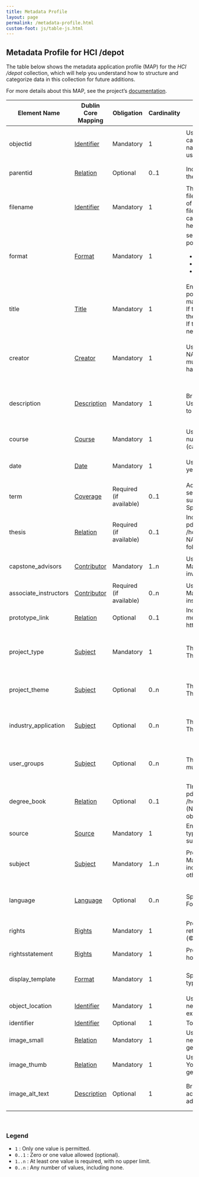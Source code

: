 ```yaml
---
title: Metadata Profile
layout: page
permalink: /metadata-profile.html
custom-foot: js/table-js.html 
---
```



## Metadata Profile for HCI /depot

The table below shows the metadata application profile (MAP) for the *HCI /depot* collection, which will help you understand how to structure and categorize data in this collection for future additions.

For more details about this MAP, see the project’s [documentation](documentation.html).

<div class="table-responsive">
    <table id="item-table11" class="table table-striped">
        <thead>
            <tr>
                <th>Element Name</th>
                <th>Dublin Core Mapping</th>
                <th>Obligation</th>
                <th>Cardinality</th>
                <th>Input Guidelines</th>
                <th>Value/Syntax Schema</th>
                <th>Examples</th>
            </tr>
        </thead>
        <tbody>
            <tr>
                <td>objectid</td>
                    <td><a href="https://www.dublincore.org/specifications/dublin-core/dcmi-terms/elements11/identifier/" target="_blank">Identifier</a></td>
                    <td>Mandatory</td>
                    <td>1</td>
                    <td>Use format: <span class="fw-bold">capstone_[YYYY]_[XXXX]</span> , where YYYY is capstone project completion year and XXXX is the student’s full name. Make sure to separate the names (first, middle and last) using underscores.
                    </td>
                    <td></td>
                    <td>
                        <ul>
                            <li><code>capstone_2021_mike_wazowski</code></li>
                            <li><code>capstone_2024_james_p_sullivan</code></li>
                            <li><code>capstone_2025_akanksha</code></li>
                        </ul>
                    </td>
            </tr>
            <tr>
                    <td>parentid</td>
                    <td><a href="https://www.dublincore.org/specifications/dublin-core/dcmi-terms/elements11/relation/" target="_blank">Relation</a></td>
                    <td>Optional</td>
                    <td>0..1</td>
                    <td>Include for objects w/in a compound object. Should appear as the objectid of the compound object in which it is contained.</td>
                    <td></td>
                    <td>
                        <ul>
                            <li><code>capstone_2021_mike_wazowski</code></li>
                        </ul>
                    </td>
                </tr>
                <tr>
                    <td>filename</td>
                    <td><a href="https://www.dublincore.org/specifications/dublin-core/dcmi-terms/elements11/identifier/" target="_blank">Identifier</a></td>
                    <td>Mandatory</td>
                    <td>1</td>
                    <td>This is the poster's file name. Must exactly match the actual filename of the file in the “objects” directory, including the case of the filename and file extension. (Quick tip: When adding new files, it’s a good idea to rename the file and follow the format: <span class="fw-bold">capstone_poster_[YYYY]_[XXXX].[FILE EXTENSION]</span>. This will help keep the data consistent and organized on the backend).
                    </td>
                    <td></td>
                    <td>
                        <ul>
                            <li><code>capstone_poster_2021_mike_wazowski.pdf</code></li>
                            <li><code>capstone_poster_2025_akanksha.jpg</code></li>
                        </ul>
                    </td>
                </tr>
                <tr>
                    <td>format</td>
                    <td><a href="https://www.dublincore.org/specifications/dublin-core/dcmi-terms/elements11/format/" target="_blank">Format</a></td>
                    <td>Mandatory</td>
                    <td>1</td>
                    <td>se media types format on IANA to describe the capstone poster’s file type:
                        <ul>
                            <li>For image: image/jpeg, image/png, image/svg+xml</li>
                            <li> For document: application/pdf</li>
                            <li>For video: video/mp4</li>
                        </ul>
                        </td>
                    <td> <a href="https://www.iana.org/assignments/media-types/media-types.xhtml">IANA Media Types</a></td>
                    <td>
                        <ul>
                            <li><code>image/jpeg</code></li>
                            <li><code>image/png</code></li>
                            <li><code>image/svg+xml</code></li>
                            <li><code>application/pdf</code></li>
                        </ul>
                    </td>
                </tr>
                <tr>
                    <td>title</td>
                    <td><a href="https://www.dublincore.org/specifications/dublin-core/dcmi-terms/elements11/title/" target="_blank">Title</a></td>
                    <td>Mandatory</td>
                    <td>1</td>
                    <td>Enter the capstone project’s title exactly as it appears on the poster, using the title case (capitalize the first letter of each major word).
                        <br>
                        If the title includes special symbols (e.g., + or “” or ?), include them as they appear.
                        <br>
                        If there are multiple projects with same name, differentiate the new one by adding the year in brackets. </td>
                    <td></td>
                    <td>
                        <ul>
                            <li><code>What Makes the Elden Ring Great?</code></li>
                            <li><code>Give-a-crit</code></li>
                            <li><code>Enhancing Music Producers</code></li>
                            <li><code>Scribble Pet</code></li>
                            <li><code>Scribble Pet (2024)</code></li>
                        </ul>
                    </td>
                </tr>
                <tr>
                    <td>creator</td>
                    <td><a href="https://www.dublincore.org/specifications/dublin-core/dcmi-terms/terms/creator/" target="_blank">Creator</a></td>
                    <td>Mandatory</td>
                    <td>1</td>
                    <td>Use this format to add student’s name: <span class="fw-bold">[FIRSTNAME] {[MIDDLE NAME]}] [LAST NAME]</span>. Make sure write it in title case. If multiple student creators, separate by comma (,). If a student has a single name, just write that name.</td>
                    <td></td>
                    <td>
                        <ul>
                            <li><code>Hayao Miyazaki</code></li>
                            <li><code>Robert M. Smith</code></li>
                            <li><code>Joe Duplantier, Mario Duplantier</code></li>
                            <li><code>Akanksha</code></li>
                        </ul>
                    </td>
                </tr>
                <tr>
                    <td>description</td>
                    <td><a href="https://www.dublincore.org/specifications/dublin-core/dcmi-terms/terms/description/" target="_blank">Description</a></td>
                    <td>Mandatory</td>
                    <td>1</td>
                    <td>Briefly describe what the project is about in 1-3 sentences. Use clear, complete sentences. This can usually be found next to the project title on the poster.
                    </td>
                    <td></td>
                    <td>
                        <ul>
                            <li><code>A platform for artists to share work and receive peer feedback.</code></li>
                            <li><code>An analysis of design and game elements that contribute to the success of Elden Ring.
                            </code></li>
                        </ul>
                    </td>
                </tr>
                <tr>
                    <td>course</td>
                    <td><a href="https://www.dublincore.org/specifications/dublin-core/dcmi-terms/terms/coverage/" target="_blank">Course</a></td>
                    <td>Mandatory</td>
                    <td>1</td>
                    <td>Use format: <span class="fw-bold">XXXX [Course Name]</span>, where XXXX is the course number. Make sure that the course name is written in title case (capitalize the first letter of each major word).
                    </td>
                    <td></td>
                    <td>
                        <ul>
                            <li><code>I695 HCI/d Capstone Thesis</code></li>
                        </ul>
                    </td>
                </tr>
                <tr>
                    <td>date</td>
                    <td><a href="https://www.dublincore.org/specifications/dublin-core/dcmi-terms/terms/date/" target="_blank">Date</a></td>
                    <td>Mandatory</td>
                    <td>1</td>
                    <td>Use format: <span class="fw-bold">YYYY</span>,  where YYYY is four-digit project completion year. Don’t add any months or dates.
                    </td>
                    <td><a href="https://www.w3.org/TR/NOTE-datetime">W3 Date and Time Formats</a></td>
                    <td>
                        <ul>
                            <li><code>2020</code></li>
                            <li><code>2024</code></li>
                        </ul>
                    </td>
                </tr>
                <tr>
                    <td>term</td>
                    <td><a href="https://www.dublincore.org/specifications/dublin-core/dcmi-terms/terms/coverage/" target="_blank">Coverage</a></td>
                    <td>Required (if available)
                    </td>
                    <td>0..1</td>
                    <td>Add the duration of the capstone course. If it was only one semester course, just mention one semester with year. Make sure to write in title case - capitalize the first letter (Fall, Spring).
                    </td>
                    <td></td>
                    <td>
                        <ul>
                            <li><code>Fall 2023 - Spring 2024</code></li>
                            <li><code>Spring 2025</code></li>
                        </ul>
                    </td>
                </tr>
                <tr>
                    <td>thesis</td>
                    <td><a href="https://www.dublincore.org/specifications/dublin-core/dcmi-terms/terms/relation/" target="_blank">Relation</a></td>
                    <td>Required (if available)</td>
                    <td>0..1</td>
                    <td>Include the file path to the digital documentation, available in pdf format. Make sure to enter the correct file path. Use format: <span class="fw-bold">/hcidepot/objects/thesis/capstone_thesis_[YYYY]_[STUDENT’S NAME].pdf</span> (Note: This file needs to be stored under thesis folder in objects).
                    </td>
                    <td></td>
                    <td>
                        <ul>
                            <li><code>/hcidepot/objects/thesis/capstone_2021_mike_wazowski.pdf
                            </code></li>
                        </ul>
                    </td>
                </tr>
                <tr>
                    <td>capstone_advisors</td>
                    <td><a href="https://www.dublincore.org/specifications/dublin-core/dcmi-terms/terms/contributor/" target="_blank">Contributor</a></td>
                    <td>Mandatory</td>
                    <td>1..n</td>
                    <td>Use format: <span class="fw-bold">[FIRSTNAME] [{MIDDLE NAME}] [LAST NAME]</span>. Make sure to write it in title case. If multiple capstone advisors involved, separate by comma (,).</td>
                    <td></td>
                    <td>
                        <ul>
                            <li><code>Colin M. Gray, Kayce Reed-Buechlein, Michael Stallings</code></li>
                            <li><code>Sai Shruthi Chivukula</code></li>
                        </ul>
                    </td>
                </tr>
                <tr>
                    <td>associate_instructors</td>
                    <td><a href="https://www.dublincore.org/specifications/dublin-core/dcmi-terms/terms/contributor/" target="_blank">Contributor</a></td>
                    <td>Required (if available)</td>
                    <td>0..n</td>
                    <td>Use format: <span class="fw-bold">[FIRSTNAME] [{MIDDLE NAME}] [LAST NAME]</span>. Make sure to write it in title case. If multiple associate instructors involved, separate by comma (,).
                    </td>
                    <td></td>
                    <td>
                        <ul>
                            <li><code>Fereshtehossadat Shojaei, Patrycja Zdziarska</code></li>
                        </ul>
                    </td>
                </tr>
                <tr>
                    <td>prototype_link</td>
                    <td><a href="https://www.dublincore.org/specifications/dublin-core/dcmi-terms/terms/relation/" target="_blank">Relation</a></td>
                    <td>Optional</td>
                    <td>0..1</td>
                    <td>Include a link to any digital prototype, demo, or related external media. Make sure to enter the full URL starting with http:// or https://.</td>
                    <td></td>
                    <td>
                        <ul>
                            <li><code>https://youtu.be/6TKMlFbmdgA?feature=shared</code></li>
                        </ul>
                    </td>
                </tr>
                <tr>
                    <td>project_type</td>
                    <td><a href="https://www.dublincore.org/specifications/dublin-core/dcmi-terms/terms/subject/" target="_blank">Subject</a></td>
                    <td>Mandatory</td>
                    <td>1</td>
                    <td>This information should be derived from the project’s context. This will usually be mentioned in their documentation.
                    </td>
                    <td>See <a href="metadata-profile-controlled-vocab.html#project-types" target="_blank"><span class="fw-bold">§ Project Types</span></a> in <a href="metadata-profile-controlled-vocab.html">Project-Specific Controlled Vocabularies</a>.</td>
                    <td>
                        <ul>
                            <li><code>User Research for Design</code></li>
                            <li><code>Academic Research</code></li>
                            <li><code>Interaction Design</code></li>
                            <li><code>Service Design</code></li>
                        </ul>
                    </td>
                </tr>
                <tr>
                    <td>project_theme</td>
                    <td><a href="https://www.dublincore.org/specifications/dublin-core/dcmi-terms/terms/subject/" target="_blank">Subject</a></td>
                    <td>Optional</td>
                    <td>0..n</td>
                    <td>This information should be derived from the project’s context. This will usually be mentioned in their documentation.
                    </td>
                    <td>See <a href="metadata-profile-controlled-vocab.html#project-themes" target="_blank"><span class="fw-bold">§ Project Themes</span></a> in <a href="metadata-profile-controlled-vocab.html">Project-Specific Controlled Vocabularies</a>.</td>
                    <td>
                        <ul>
                            <li><code>Artificial Intelligence (AI)</code></li>
                            <li><code>Accessibility; Social Computing</code></li>
                        </ul>
                    </td>
                </tr>
                <tr>
                    <td>industry_application</td>
                    <td><a href="https://www.dublincore.org/specifications/dublin-core/dcmi-terms/terms/subject/" target="_blank">Subject</a></td>
                    <td>Optional</td>
                    <td>0..n</td>
                    <td>This information should be derived from the project’s context. This will usually be mentioned in their documentation.
                    </td>
                    <td>See <a href="metadata-profile-controlled-vocab.html#industry-application" target="_blank"><span class="fw-bold">§ Industry Application</span></a> in <a href="metadata-profile-controlled-vocab.html">Project-Specific Controlled Vocabularies</a>.</td>
                    <td>
                        <ul>
                            <li><code>Education</code></li>
                            <li><code>Retail; E-commerce</code></li>
                            <li><code>Gaming</code></li>
                        </ul>
                    </td>
                </tr>
                <tr>
                    <td>user_groups</td>
                    <td><a href="https://www.dublincore.org/specifications/dublin-core/dcmi-terms/terms/subject/" target="_blank">Subject</a></td>
                    <td>Optional</td>
                    <td>0..n</td>
                    <td>This information should be derived from the project’s context. If multiple, separate by semicolon (;).</td>
                    <td>See <a href="metadata-profile-controlled-vocab.html#user-groups" target="_blank"><span class="fw-bold">§ User Groups</span></a> in <a href="metadata-profile-controlled-vocab.html">Project-Specific Controlled Vocabularies</a>.</td>
                    <td>
                        <ul>
                            <li><code>People with Disabilities</code></li>
                            <li><code>Students; Employees</code></li>
                            <li><code>Children</code></li>
                        </ul>
                    </td>
                </tr>
                <tr>
                    <td>degree_book</td>
                    <td><a href="https://www.dublincore.org/specifications/dublin-core/dcmi-terms/terms/relation/" target="_blank">Relation</a></td>
                    <td>Optional</td>
                    <td>0..1</td>
                    <td>TInclude the file path to the graduate degree book, available in pdf format. Make sure to enter the correct file path. Use format: <span class="fw-bold">/hcidepot/objects/books/capstone_grad_book_[YYYY].pdf</span> (Note: This file needs to be stored under books folder in objects).
                    </td>
                    <td></td>
                    <td>
                        <ul>
                            <li><code>/hcidepot/objects/books/capstone_grad_book_2024.pdf</code></li>
                        </ul>
                    </td>
                </tr>
                <tr>
                    <td>source</td>
                    <td><a href="https://www.dublincore.org/specifications/dublin-core/dcmi-terms/elements11/source/" target="_blank">Source</a></td>
                    <td>Mandatory</td>
                    <td>1</td>
                    <td>Enter the school associated with the capstone project. This can typically be found at the bottom of the project poster. Make sure to write in title case.
                    </td>
                    <td></td>
                    <td>
                        <ul>
                            <li><code>Luddy School of Informatics, Computing, and Engineering</code></li>
                        </ul>
                    </td>
                </tr>
                <tr>
                    <td>subject</td>
                    <td><a href="https://www.dublincore.org/specifications/dublin-core/dcmi-terms/terms/subject/" target="_blank">Subject</a></td>
                    <td>Mandatory</td>
                    <td>1..n</td>
                    <td>Provide keywords for the project, separated by a semicolon (;). Make sure that keywords are relevant and concise. These can include technology names, specific tools, methodologies, or other terms that help describe the project’s content.</td>
                    <td></td>
                    <td>
                        <ul>
                            <li><code>accessibility; interface design; virtual reality</code></li>
                            <li><code>unity</code></li>
                            <li><code>figma; arduino</code></li>
                        </ul>
                    </td>
                </tr>
                <tr>
                    <td>language</td>
                    <td><a href="https://www.dublincore.org/specifications/dublin-core/dcmi-terms/terms/language/" target="_blank">Language</a></td>
                    <td>Optional</td>
                    <td>0..n</td>
                    <td>Specify the language of the project materials in format xxx. Follow 3-letter codes for ISO language names.
                    </td>
                    <td>See <a href="https://en.wikipedia.org/wiki/List_of_ISO_639_language_codes" target="_blank">ISO 639-1 3-letter Language Codes</a></td>
                    <td>
                        <ul>
                            <li><code>eng</code></li>
                            <li><code>hin</code></li>
                            <li><code>kor</code></li>
                        </ul>
                    </td>
                </tr>
                <tr>
                    <td>rights</td>
                    <td><a href="https://www.dublincore.org/specifications/dublin-core/dcmi-terms/elements11/rights/" target="_blank">Rights</a></td>
                    <td>Mandatory</td>
                    <td>1</td>
                    <td>Provide a free-text description of the rights, typically “student retains copyright.” You may start it with the copyright symbol (©).</td>
                    <td></td>
                    <td>
                        <ul>
                            <li><code>© student retains copyright</code></li>
                        </ul>
                    </td>
                </tr>
                <tr>
                    <td>rightsstatement</td>
                    <td><a href="https://www.dublincore.org/specifications/dublin-core/dcmi-terms/elements11/rights/" target="_blank">Rights</a></td>
                    <td>Mandatory</td>
                    <td>1</td>
                    <td>Provide a URI-based rights statement. Usually, students will hold the copyright over their work unless otherwise specified.</td>
                    <td><a href="https://rightsstatements.org/en/">Rightsstatements.org</a></td>
                    <td>
                        <ul>
                            <li><code>https://rightsstatements.org/page/InC/1.0/?language=en</code></li>
                        </ul>
                    </td>
                </tr>
                <tr>
                    <td>display_template</td>
                    <td><a href="https://www.dublincore.org/specifications/dublin-core/dcmi-terms/elements11/format/" target="_blank">Format</a></td>
                    <td>Mandatory</td>
                    <td>1</td>
                    <td>Specify pdf or jpg depending on the capstone poster’s file type.</td>
                    <td></td>
                    <td>
                        <ul>
                            <li><code>jpg</code></li>
                            <li><code>pdf</code></li>
                        </ul>
                    </td>
                </tr>
                <tr>
                    <td>object_location</td>
                    <td><a href="https://www.dublincore.org/specifications/dublin-core/dcmi-terms/elements11/identifier/" target="_blank">Identifier</a></td>
                    <td>Mandatory</td>
                    <td>1</td>
                    <td>Use format: <span class="fw-bold">/objects/[poster filename].pdf</span> (Note: This file needs to be stored under objects folder and should match the exact file name).</td>
                    <td></td>
                    <td>
                        <ul>
                            <li><code>/objects/capstone_poster_2024_mike_wazowski.pdf</code></li>
                        </ul>
                    </td>
                </tr>
                <tr>
                    <td>identifier</td>
                    <td><a href="https://www.dublincore.org/specifications/dublin-core/dcmi-terms/elements11/identifier/" target="_blank">Identifier</a></td>
                    <td>Optional</td>
                    <td>1</td>
                    <td>To be added</td>
                    <td></td>
                    <td>
                        <!-- <ul>
                            <li><code></code></li>
                        </ul> -->
                    </td>
                </tr>
                <tr>
                    <td>image_small</td>
                    <td><a href="https://www.dublincore.org/specifications/dublin-core/dcmi-terms/elements11/relation/" target="_blank">Relation</a></td>
                    <td>Mandatory</td>
                    <td>1</td>
                    <td>Use format: <span class="fw-bold">/objects/small/[poster filename]_sm.jpg</span> (Note: You need to add this file path here so that these images can be generated using rake derivatives command later on.) </td>
                    <td></td>
                    <td>
                        <ul>
                            <li><code>/objects/small/capstone_poster_2024_mike_wazowski_sm.jpg</code></li>
                        </ul>
                    </td>
                </tr>
                <tr>
                    <td>image_thumb</td>
                    <td><a href="https://www.dublincore.org/specifications/dublin-core/dcmi-terms/elements11/relation/" target="_blank">Relation</a></td>
                    <td>Mandatory</td>
                    <td>1</td>
                    <td>Use format: <span class="fw-bold">/objects/thumbs/[poster filename]_th.jpg</span> (Note: You need to add this file path here so that these images can be generated using rake derivatives command later on.) </td>
                    <td></td>
                    <td>
                        <ul>
                            <li><code>/objects/thumbs/capstone_poster_2024_mike_wazowski_th.jpg</code></li>
                        </ul>
                    </td>
                </tr>
                <tr>
                    <td>image_alt_text</td>
                    <td><a href="https://www.dublincore.org/specifications/dublin-core/dcmi-terms/terms/description/" target="_blank">Description</a></td>
                    <td>Optional</td>
                    <td>1</td>
                    <td>Briefly describe the contents of the capstone posters for better accessibility. This is marked as optional but it will be good to add this information whenever you can.</td>
                    <td></td>
                    <td>
                        <ul>
                            <li><code>Capstone poster of Mike Wazowski which describes how awesome monster inc movie was. It shows pictures from the movie from the factory.</code></li>
                        </ul>
                    </td>
                </tr>
        </tbody>
    </table>
</div>
<br>
<div>  
    <h3>Legend</h3>
    <ul>
        <li><code>1</code> : Only one value is permitted.</li>
        <li><code>0..1</code> :  Zero or one value allowed (optional).</li>
        <li><code>1..n</code> : At least one value is required, with no upper limit.</li>
        <li><code>0..n</code> : Any number of values, including none.</li>
    </ul>
</div>
